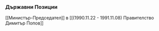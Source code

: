 ### Държавни Позиции
[[Министър-Председател]] в [[(1990.11.22 - 1991.11.08) Правителство Димитър Попов]]